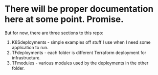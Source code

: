 # There will be proper documentation here at some point. Promise.

But for now, there are three sections to this repo:

1. K8Sdeployments - simple examples off stuff I use when I need some application to run.
2. TFdeployments - each folder is different Terraform deployment for infrastructure.
3. TFmodules - various modules used by the deployments in the other folder.


 

